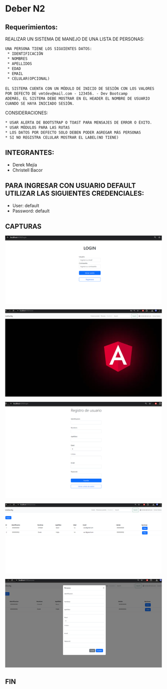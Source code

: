 
# Deber N2
## Requerimientos:

REALIZAR UN SISTEMA DE MANEJO DE UNA LISTA DE PERSONAS:
```
UNA PERSONA TIENE LOS SIGUIENTES DATOS:
 * IDENTIFICACIÓN
 * NOMBRES
 * APELLIDOS
 * EDAD
 * EMAIL
 * CELULAR(OPCIONAL)

EL SISTEMA CUENTA CON UN MÓDULO DE INICIO DE SESIÓN CON LOS VALORES POR DEFECTO DE vmtdev@mail.com - 123456. - Dev Bootcamp
ADEMÁS, EL SISTEMA DEBE MOSTRAR EN EL HEADER EL NOMBRE DE USUARIO CUANDO SE HAYA INICIADO SESIÓN.
```

CONSIDERACIONES:
```
* USAR ALERTA DE BOOTSTRAP O TOAST PARA MENSAJES DE ERROR O ÉXITO.
* USAR MÓDULOS PARA LAS RUTAS
* LOS DATOS POR DEFECTO SOLO DEBEN PODER AGREGAR MÁS PERSONAS
* SI NO REGISTRA CELULAR MOSTRAR EL LABEL(NO TIENE)
```

## INTEGRANTES: 
* Derek Mejía
* Christell Bacor

## PARA INGRESAR CON USUARIO DEFAULT UTILIZAR LAS SIGUIENTES CREDENCIALES:
* User: default
* Password: default

## CAPTURAS

![Login](src/assets/img/login.png "Login")

![Home](src/assets/img/home.png "Home")

![Registro](src/assets/img/registro.png "Registro")

![Listado de personas](src/assets/img/persona.png "Listado de personas")

![Modal](src/assets/img/modal.png "Modal")

## FIN